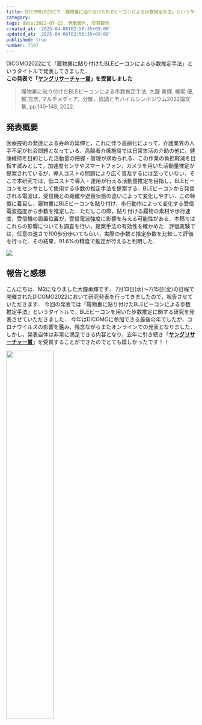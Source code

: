 ```yaml
---
title: DICOMO2022にて「履物裏に貼り付けたBLEビーコンによる歩数推定手法」というタイトルで発表してきました
category:
tags: date:2022-07-22, 発表報告, 受賞報告
created_at: '2025-04-06T02:56:35+09:00'
updated_at: '2025-04-06T02:56:35+09:00'
published: true
number: 7597
---
```




DICOMO2022にて「履物裏に貼り付けたBLEビーコンによる歩数推定手法」というタイトルで発表してきました．  
**この発表で「<span style="color:red;">[ヤングリサーチャー賞](https://dicomo.org/commendation/)</span>」を受賞しました**

> 履物裏に貼り付けたBLEビーコンによる歩数推定手法, 大鐘 勇輝, 榎堀 優, 梶 克彦, マルチメディア，分散，協調とモバイルシンポジウム2022論文集, pp.140-148, 2022.

## 発表概要
医療技術の発達による寿命の延伸と，これに伴う高齢化によって，介護業界の人手不足が社会問題となっている．高齢者介護施設では日常生活の介助の他に，健康維持を目的とした活動量の把握・管理が求められる．この作業の負担軽減を目指す試みとして，加速度センサやスマートフォン，カメラを用いた活動量推定が提案されているが，導入コストの問題により広く普及するには至っていない．そこで本研究では，低コストで導入・運用が行える活動量推定を目指し，BLEビーコンをセンサとして使用する歩数の推定手法を提案する．BLEビーコンから発信される電波は，受信機との距離や遮蔽状態の違いによって変化しやすい．この特徴に着目し，履物裏にBLEビーコンを貼り付け，歩行動作によって変化する受信電波強度から歩数を推定した．ただしこの際，貼り付ける履物の素材や歩行速度，受信機の設置位置が，受信電波強度に影響を与える可能性がある．本稿ではこれらの影響についても調査を行い，提案手法の有効性を確かめた．評価実験では，任意の速さで100歩分歩いてもらい，実際の歩数と推定歩数を比較して評価を行った．その結果，91.6%の精度で推定が行えると判明した．

<img src="https://img.esa.io/uploads/production/attachments/13979/2025/04/06/148142/410bf338-686d-4b1e-ac5a-060587cbcbd7.webp"  />

## 報告と感想
こんにちは．M2になりました大鐘勇輝です．
7月13日(水)～7/15日(金)の日程で開催されたDICOMO2022において研究発表を行ってきましたので，報告させていただきます．
今回の発表では「履物裏に貼り付けたBLEビーコンによる歩数推定手法」というタイトルで，BLEビーコンを用いた歩数推定に関する研究を発表させていただきました．
今年はDICOMOに参加できる最後の年でしたが，コロナウイルスの影響を鑑み，残念ながらまたオンラインでの発表となりました．
しかし，発表自体は非常に満足できる内容となり，去年に引き続き「**<span style="color:red;">[ヤングリサーチャー賞](https://dicomo.org/commendation/)</span>**」を受賞することができたのでとても嬉しかったです！！

<img src="https://img.esa.io/uploads/production/attachments/13979/2025/04/06/148142/84c83e7c-4b2a-4207-b927-8978add223b6.webp"  width="50%" height="50%"/>

